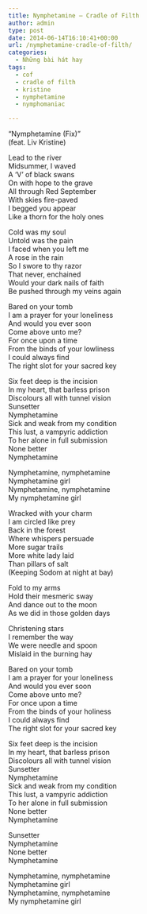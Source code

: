 ```yaml
---
title: Nymphetamine – Cradle of Filth
author: admin
type: post
date: 2014-06-14T16:10:41+00:00
url: /nymphetamine-cradle-of-filth/
categories:
  - Những bài hát hay
tags:
  - cof
  - cradle of filth
  - kristine
  - nymphetamine
  - nymphomaniac

---
```

&#8220;Nymphetamine (Fix)&#8221;  
(feat. Liv Kristine)

Lead to the river  
Midsummer, I waved  
A &#8216;V&#8217; of black swans  
On with hope to the grave  
All through Red September  
With skies fire-paved  
I begged you appear  
Like a thorn for the holy ones

Cold was my soul  
Untold was the pain  
I faced when you left me  
A rose in the rain  
So I swore to thy razor  
That never, enchained  
Would your dark nails of faith  
Be pushed through my veins again

Bared on your tomb  
I am a prayer for your loneliness  
And would you ever soon  
Come above unto me?  
For once upon a time  
From the binds of your lowliness  
I could always find  
The right slot for your sacred key

Six feet deep is the incision  
In my heart, that barless prison  
Discolours all with tunnel vision  
Sunsetter  
Nymphetamine  
Sick and weak from my condition  
This lust, a vampyric addiction  
To her alone in full submission  
None better  
Nymphetamine

Nymphetamine, nymphetamine  
Nymphetamine girl  
Nymphetamine, nymphetamine  
My nymphetamine girl

Wracked with your charm  
I am circled like prey  
Back in the forest  
Where whispers persuade  
More sugar trails  
More white lady laid  
Than pillars of salt  
(Keeping Sodom at night at bay)

Fold to my arms  
Hold their mesmeric sway  
And dance out to the moon  
As we did in those golden days

Christening stars  
I remember the way  
We were needle and spoon  
Mislaid in the burning hay

Bared on your tomb  
I am a prayer for your loneliness  
And would you ever soon  
Come above unto me?  
For once upon a time  
From the binds of your holiness  
I could always find  
The right slot for your sacred key

Six feet deep is the incision  
In my heart, that barless prison  
Discolours all with tunnel vision  
Sunsetter  
Nymphetamine  
Sick and weak from my condition  
This lust, a vampyric addiction  
To her alone in full submission  
None better  
Nymphetamine

Sunsetter  
Nymphetamine  
None better  
Nymphetamine

Nymphetamine, nymphetamine  
Nymphetamine girl  
Nymphetamine, nymphetamine  
My nymphetamine girl
